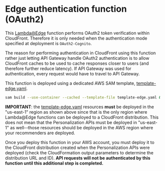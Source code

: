 # Edge authentication function (OAuth2)

This [Lambda@Edge](https://aws.amazon.com/lambda/edge/) function performs OAuth2 token verification within CloudFront. Therefore it is only needed when the authentication mode specified at deployment is `OAuth2-Cognito`.

The reason for performing authentication in CloudFront using this function rather just letting API Gateway handle OAuth2 authentication is to allow CloudFront caches to be used to cache responses closer to users (and therefore further reduce latency). If API Gateway was used for authentication, every request would have to travel to API Gateway.

This function is deployed using a dedicated AWS SAM template, [template-edge.yaml](../../template-edge.yaml).

```bash
sam build --use-container --cached --template-file template-edge.yaml && sam deploy --region us-east-1 --config-file samconfig-edge.toml --guided
```

**IMPORTANT**: the [template-edge.yaml](../../template-edge.yaml) resources **must** be deployed in the "us-east-1" region as shown above since that is the only region where Lambda@Edge functions can be deployed to a CloudFront distribution. This does not mean that the Personalization APIs must be deployed in "us-east-1" as well--those resources should be deployed in the AWS region where your recommenders are deployed.

Once you deploy this function in your AWS account, you must deploy it to the CloudFront distribution created when the Personalization APIs were deployed (check the CloudFormation output parameters to determine the distribution URL and ID). **API requests will not be authenticated by this function until this additional step is completed.**